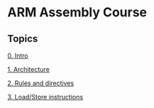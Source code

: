 # ARM Assembly Course

## Topics

[0. Intro](00_Intro.md)

[1. Architecture](01_Architecture.md)

[2. Rules and directives](02_Rules_and_directives.md)

[3. Load/Store instructions](03_Load_store_instructions.md)

